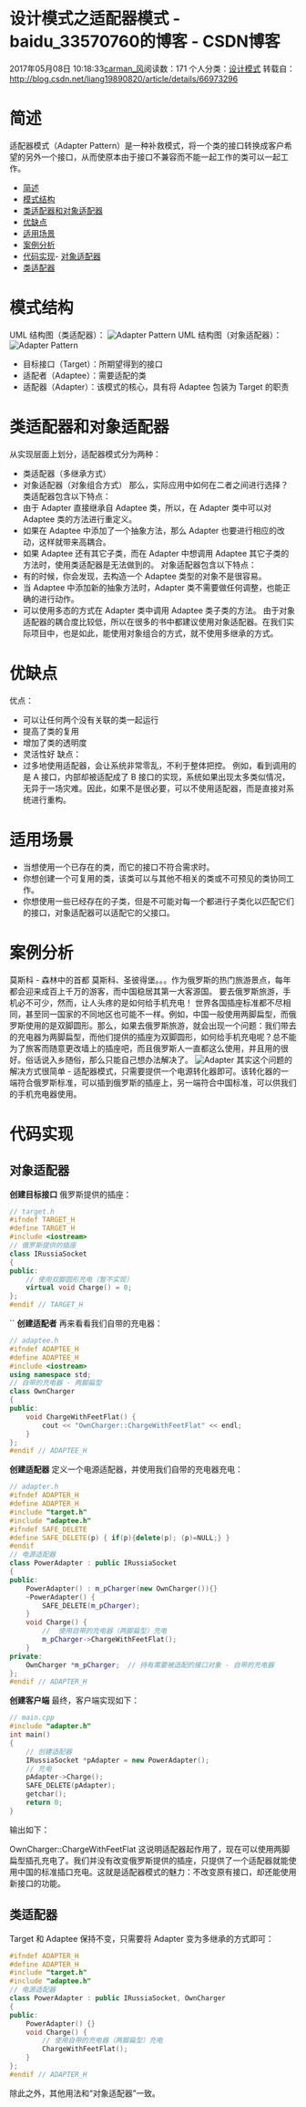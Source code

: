# 设计模式之适配器模式 - baidu_33570760的博客 - CSDN博客
2017年05月08日 10:18:33[carman_风](https://me.csdn.net/baidu_33570760)阅读数：171
个人分类：[设计模式](https://blog.csdn.net/baidu_33570760/article/category/6898172)
转载自：http://blog.csdn.net/liang19890820/article/details/66973296
# 简述
适配器模式（Adapter Pattern）是一种补救模式，将一个类的接口转换成客户希望的另外一个接口，从而使原本由于接口不兼容而不能一起工作的类可以一起工作。
- [简述](http://blog.csdn.net/liang19890820/article/details/66973296#%E7%AE%80%E8%BF%B0)
- [模式结构](http://blog.csdn.net/liang19890820/article/details/66973296#%E6%A8%A1%E5%BC%8F%E7%BB%93%E6%9E%84)
- [类适配器和对象适配器](http://blog.csdn.net/liang19890820/article/details/66973296#%E7%B1%BB%E9%80%82%E9%85%8D%E5%99%A8%E5%92%8C%E5%AF%B9%E8%B1%A1%E9%80%82%E9%85%8D%E5%99%A8)
- [优缺点](http://blog.csdn.net/liang19890820/article/details/66973296#%E4%BC%98%E7%BC%BA%E7%82%B9)
- [适用场景](http://blog.csdn.net/liang19890820/article/details/66973296#%E9%80%82%E7%94%A8%E5%9C%BA%E6%99%AF)
- [案例分析](http://blog.csdn.net/liang19890820/article/details/66973296#%E6%A1%88%E4%BE%8B%E5%88%86%E6%9E%90)
- [代码实现](http://blog.csdn.net/liang19890820/article/details/66973296#%E4%BB%A3%E7%A0%81%E5%AE%9E%E7%8E%B0)- [对象适配器](http://blog.csdn.net/liang19890820/article/details/66973296#%E5%AF%B9%E8%B1%A1%E9%80%82%E9%85%8D%E5%99%A8)
- [类适配器](http://blog.csdn.net/liang19890820/article/details/66973296#%E7%B1%BB%E9%80%82%E9%85%8D%E5%99%A8)
# 模式结构
UML 结构图（类适配器）：
![Adapter Pattern](https://img-blog.csdn.net/20170424154348308?watermark/2/text/aHR0cDovL2Jsb2cuY3Nkbi5uZXQvbGlhbmcxOTg5MDgyMA==/font/5a6L5L2T/fontsize/400/fill/I0JBQkFCMA==/dissolve/70/gravity/SouthEast)
UML 结构图（对象适配器）：
![Adapter Pattern](https://img-blog.csdn.net/20170424154358542?watermark/2/text/aHR0cDovL2Jsb2cuY3Nkbi5uZXQvbGlhbmcxOTg5MDgyMA==/font/5a6L5L2T/fontsize/400/fill/I0JBQkFCMA==/dissolve/70/gravity/SouthEast)
- 目标接口（Target）：所期望得到的接口
- 适配者（Adaptee）：需要适配的类
- 适配器（Adapter）：该模式的核心，具有将 Adaptee 包装为 Target 的职责
# 类适配器和对象适配器
从实现层面上划分，适配器模式分为两种：
- 类适配器（多继承方式）
- 对象适配器（对象组合方式）
那么，实际应用中如何在二者之间进行选择？
类适配器包含以下特点：
- 由于 Adapter 直接继承自 Adaptee 类，所以，在 Adapter 类中可以对 Adaptee 类的方法进行重定义。
- 如果在 Adaptee 中添加了一个抽象方法，那么 Adapter 也要进行相应的改动，这样就带来高耦合。
- 如果 Adaptee 还有其它子类，而在 Adapter 中想调用 Adaptee 其它子类的方法时，使用类适配器是无法做到的。
对象适配器包含以下特点：
- 有的时候，你会发现，去构造一个 Adaptee 类型的对象不是很容易。
- 当 Adaptee 中添加新的抽象方法时，Adapter 类不需要做任何调整，也能正确的进行动作。
- 可以使用多态的方式在 Adapter 类中调用 Adaptee 类子类的方法。
由于对象适配器的耦合度比较低，所以在很多的书中都建议使用对象适配器。在我们实际项目中，也是如此，能使用对象组合的方式，就不使用多继承的方式。
# 优缺点
优点：
- 可以让任何两个没有关联的类一起运行
- 提高了类的复用 
- 增加了类的透明度
- 灵活性好
缺点：
- 过多地使用适配器，会让系统非常零乱，不利于整体把控。
例如，看到调用的是 A 接口，内部却被适配成了 B 接口的实现，系统如果出现太多类似情况，无异于一场灾难。因此，如果不是很必要，可以不使用适配器，而是直接对系统进行重构。
# 适用场景
- 当想使用一个已存在的类，而它的接口不符合需求时。
- 你想创建一个可复用的类，该类可以与其他不相关的类或不可预见的类协同工作。
- 你想使用一些已经存在的子类，但是不可能对每一个都进行子类化以匹配它们的接口，对象适配器可以适配它的父接口。
# 案例分析
> 
莫斯科 - 森林中的首都
莫斯科、圣彼得堡。。。作为俄罗斯的热门旅游景点，每年都会迎来成百上千万的游客，而中国稳居其第一大客源国。
要去俄罗斯旅游，手机必不可少，然而，让人头疼的是如何给手机充电！
世界各国插座标准都不尽相同，甚至同一国家的不同地区也可能不一样。例如，中国一般使用两脚扁型，而俄罗斯使用的是双脚圆形。那么，如果去俄罗斯旅游，就会出现一个问题：我们带去的充电器为两脚扁型，而他们提供的插座为双脚圆形，如何给手机充电呢？总不能为了旅客而随意更改墙上的插座吧，而且俄罗斯人一直都这么使用，并且用的很好。俗话说入乡随俗，那么只能自己想办法解决了。
![Adapter](https://img-blog.csdn.net/20170425222757369?watermark/2/text/aHR0cDovL2Jsb2cuY3Nkbi5uZXQvbGlhbmcxOTg5MDgyMA==/font/5a6L5L2T/fontsize/400/fill/I0JBQkFCMA==/dissolve/70/gravity/SouthEast)
其实这个问题的解决方式很简单 - 适配器模式，只需要提供一个电源转化器即可。该转化器的一端符合俄罗斯标准，可以插到俄罗斯的插座上，另一端符合中国标准，可以供我们的手机充电器使用。
# 代码实现
## 对象适配器
**创建目标接口**
俄罗斯提供的插座：
```cpp
// target.h
#ifndef TARGET_H
#define TARGET_H
#include <iostream>
// 俄罗斯提供的插座
class IRussiaSocket
{
public:
    // 使用双脚圆形充电（暂不实现）
    virtual void Charge() = 0;
};
#endif // TARGET_H
```
``
**创建适配者**
再来看看我们自带的充电器：
```cpp
// adaptee.h
#ifndef ADAPTEE_H
#define ADAPTEE_H
#include <iostream>
using namespace std;
// 自带的充电器 - 两脚扁型
class OwnCharger
{
public:
    void ChargeWithFeetFlat() {
        cout << "OwnCharger::ChargeWithFeetFlat" << endl;
    }
};
#endif // ADAPTEE_H
```
**创建适配器**
定义一个电源适配器，并使用我们自带的充电器充电：
```cpp
// adapter.h
#ifndef ADAPTER_H
#define ADAPTER_H
#include "target.h"
#include "adaptee.h"
#ifndef SAFE_DELETE
#define SAFE_DELETE(p) { if(p){delete(p); (p)=NULL;} }
#endif
// 电源适配器
class PowerAdapter : public IRussiaSocket
{
public:
    PowerAdapter() : m_pCharger(new OwnCharger()){}
    ~PowerAdapter() {
        SAFE_DELETE(m_pCharger);
    }
    void Charge() {
        //  使用自带的充电器（两脚扁型）充电
        m_pCharger->ChargeWithFeetFlat();
    }
private:
    OwnCharger *m_pCharger;  // 持有需要被适配的接口对象 - 自带的充电器
};
#endif // ADAPTER_H
```
**创建客户端**
最终，客户端实现如下：
```cpp
// main.cpp
#include "adapter.h"
int main()
{
    // 创建适配器
    IRussiaSocket *pAdapter = new PowerAdapter();
    // 充电
    pAdapter->Charge();
    SAFE_DELETE(pAdapter);
    getchar();
    return 0;
}
```
输出如下：
> 
OwnCharger::ChargeWithFeetFlat
这说明适配器起作用了，现在可以使用两脚扁型插孔充电了。我们并没有改变俄罗斯提供的插座，只提供了一个适配器就能使用中国的标准插口充电。这就是适配器模式的魅力：不改变原有接口，却还能使用新接口的功能。
## 类适配器
Target 和 Adaptee 保持不变，只需要将 Adapter 变为多继承的方式即可：
```cpp
#ifndef ADAPTER_H
#define ADAPTER_H
#include "target.h"
#include "adaptee.h"
// 电源适配器
class PowerAdapter : public IRussiaSocket, OwnCharger
{
public:
    PowerAdapter() {}
    void Charge() {
        // 使用自带的充电器（两脚扁型）充电
        ChargeWithFeetFlat();
    }
};
#endif // ADAPTER_H
```
除此之外，其他用法和“对象适配器”一致。
